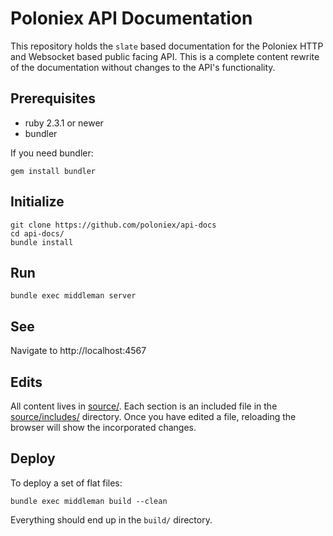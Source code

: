 Poloniex API Documentation
==========================

This repository holds the `slate` based documentation for the Poloniex HTTP and Websocket based public facing API.
This is a complete content rewrite of the documentation without changes to the API's functionality.

Prerequisites
-------------

* ruby 2.3.1 or newer
* bundler

If you need bundler:

```shell
gem install bundler
```

Initialize
----------

```shell
git clone https://github.com/poloniex/api-docs
cd api-docs/
bundle install
```

Run
---

```shell
bundle exec middleman server
```

See
---

Navigate to http://localhost:4567

Edits
-----

All content lives in [source/](source/). Each section is an included file in the [source/includes/](source/includes/)
directory. Once you have edited a file, reloading the browser will show the incorporated changes.

Deploy
------

To deploy a set of flat files:

```bundle exec middleman build --clean```

Everything should end up in the `build/` directory.

